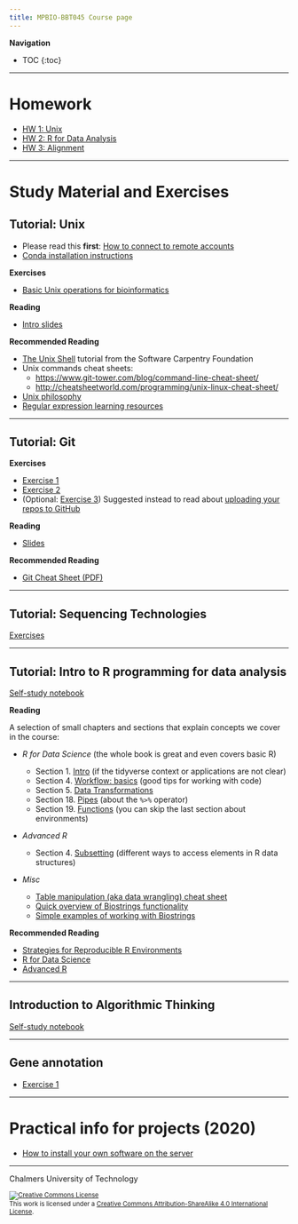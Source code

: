 ```yaml
---
title: MPBIO-BBT045 Course page
---
```


**Navigation**
* TOC
{:toc}

<hr />


# Homework

* [HW 1: Unix](homework1.md)
* [HW 2: R for Data Analysis](r_for_data_analysis/homework.html)
* [HW 3: Alignment](alignment/homework.html)

<hr />


# Study Material and Exercises

## Tutorial: Unix

* Please read this **first**: [How to connect to remote accounts](remote-hosts.md)
* [Conda installation instructions](unix/conda_install.md)

**Exercises**

* [Basic Unix operations for bioinformatics](unix-tasks.md)

**Reading**

* [Intro slides](unix-intro.pdf)

**Recommended Reading**

* [The Unix Shell](https://swcarpentry.github.io/shell-novice/) tutorial from the Software Carpentry Foundation
* Unix commands cheat sheets:
  * https://www.git-tower.com/blog/command-line-cheat-sheet/
  * http://cheatsheetworld.com/programming/unix-linux-cheat-sheet/
* [Unix philosophy](unix-philosophy.md)
* [Regular expression learning resources](regex.md)

<hr />


## Tutorial: Git

**Exercises**

* [Exercise 1](git-exercise-1.md)
* [Exercise 2](git-exercise-2.md)
* (Optional: [Exercise 3](git-exercise-3.md))  Suggested instead to read about [uploading your repos to GitHub](https://help.github.com/en/github/importing-your-projects-to-github/adding-an-existing-project-to-github-using-the-command-line)

**Reading**

* [Slides](git-tutorial-chalmers.pdf)

**Recommended Reading**

* [Git Cheat Sheet (PDF)](https://github.github.com/training-kit/downloads/github-git-cheat-sheet.pdf)

<hr />


## Tutorial: Sequencing Technologies

[Exercises](seq_tech/seq_tech_tutorial.html)

<hr />


## Tutorial: Intro to R programming for data analysis

[Self-study notebook](r_for_data_analysis/intro_r_data_analysis.html)

**Reading**

A selection of small chapters and sections that explain concepts we cover in the course:

* *R for Data Science*  (the whole book is great and even covers basic R)
  - Section 1. [Intro](https://r4ds.had.co.nz/introduction.html) (if the tidyverse context or applications are not clear)
  - Section 4. [Workflow: basics](https://r4ds.had.co.nz/workflow-basics.html) (good tips for working with code)
  - Section 5. [Data Transformations](https://r4ds.had.co.nz/transform.html)
  - Section 18. [Pipes](https://r4ds.had.co.nz/pipes.html)  (about the `%>%` operator)
  - Section 19. [Functions](https://r4ds.had.co.nz/functions.html#functions)  (you can skip the last section about environments)

* *Advanced R*
  - Section 4. [Subsetting](https://adv-r.hadley.nz/subsetting.html)  (different ways to access elements in R data structures)

* *Misc*
  - [Table manipulation (aka data wrangling) cheat sheet](https://rstudio.com/wp-content/uploads/2015/02/data-wrangling-cheatsheet.pdf)
  - [Quick overview of Biostrings functionality](https://bioconductor.org/packages/release/bioc/vignettes/Biostrings/inst/doc/BiostringsQuickOverview.pdf)
  - [Simple examples of working with Biostrings](https://web.stanford.edu/class/bios221/labs/biostrings/lab_1_biostrings.html)
  
  
  
**Recommended Reading**

* [Strategies for Reproducible R Environments](https://environments.rstudio.com/)
* [R for Data Science](https://r4ds.had.co.nz)
* [Advanced R](https://adv-r.hadley.nz) 

<hr />


## Introduction to Algorithmic Thinking

[Self-study notebook](intro_to_algos/intro_to_algos.html)

<hr />


## Gene annotation
* [Exercise 1](gene-prediction-exercise.md)

<hr />


# Practical info for projects (2020)

* [How to install your own software on the server](installing_software_on_the_server.md)

<hr />

Chalmers University of Technology

<footer style="font-size:0.8em">

<a rel="license" href="http://creativecommons.org/licenses/by-sa/4.0/">
<img alt="Creative Commons License" style="border-width:0" src="https://i.creativecommons.org/l/by-sa/4.0/80x15.png" />
</a><br />This work is licensed under a <a rel="license" href="http://creativecommons.org/licenses/by-sa/4.0/">Creative Commons Attribution-ShareAlike 4.0 International License</a>.

</footer>
